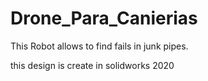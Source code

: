 # Drone_Para_Canierias
This Robot allows to find fails in junk pipes. 

this design is create in solidworks 2020
